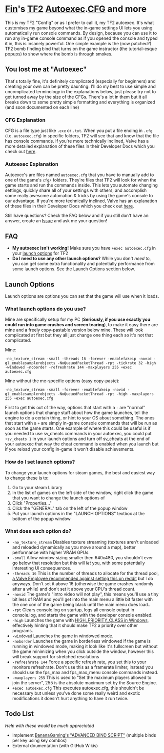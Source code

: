 # [Fin](https://steamcommunity.com/id/bigfinfrank)'s [TF2](https://store.steampowered.com/app/440/Team_Fortress_2/) [Autoexec](https://developer.valvesoftware.com/wiki/Autoexec).[CFG](https://developer.valvesoftware.com/wiki/CFG) and more

This is my TF2 "Config" or as I prefer to call it, my TF2 autoexec. It's what customises my game beyond what the in-game settings UI lets you using automatically run console commands. By design, because you can use it to run any in-game console command as if you opened the console and typed it in, this is insanely powerful.
One simple example is the (now patched?) TF2 bomb finding bind that turns on the game instructor (the tutorial-esque popups) to show where the bomb is through smokes.


## You lost me at "Autoexec"
That's totally fine, it's definitely complicated (especially for beginners) and creating your own can be pretty daunting. I'll do my best to use simple and uncomplicated terminology in the explanations below, just please try not to get turned away by the size of the CFGs.
There's a lot in them but it all breaks down to some pretty simple formatting and everything is organized (and soon documented on each line)


### CFG Explanation
CFG is a file type just like `.exe` or `.txt`. When you put a file ending in `.cfg` (i.e. `autoexec.cfg`) in specific folders, TF2 will see that and know that the file has console commands.
If you're more technically inclined, Valve has a more detailed explanation of these files in their Developer Docs which you check out [here](https://developer.valvesoftware.com/wiki/CFG).


### Autoexec Explanation
Autoexec's are files named `autoexec.cfg` that you have to manually add to one of the game's `cfg/` folders. They're files that TF2 will look for when the game starts and run the commands inside. This lets you automate changing settings, quickly share all of your settings with others, and accomplish some really awesome automation & tricks by using the game's console to our advantage.
If you're more technically inclined, Valve has an explanation of these files in their Developer Docs which you check out [here](https://developer.valvesoftware.com/wiki/Autoexec).


Still have questions? Check the FAQ below and if you still don't have an answer, create an [Issue](https://github.com/bigfinfrank/cfg/issues) and ask me your question!


## FAQ
- **My autoexec isn't working!**
  Make sure you have `+exec autoexec.cfg` in your [launch options](https://support.steampowered.com/kb_article.php?ref=1040-JWMT-2947) for TF2
- **Do I need to use any other launch options?**
  While you don't *need* to, you can get some extra functionality and potentially performance from some launch options. See the Launch Options section below.


## Launch Options
Launch options are options you can set that the game will use when it loads.


### What launch options do you use?
Mine are specifically setup for my PC (**Seriously, if you use exactly you could run into game crashes and screen tearing**), to make it easy there are mine and a freely copy-pastable version below mine. These will look complicated at first but they all just change one thing each so it's not that complicated.

Mine:
```code
-no_texture_stream -small -threads 16 -forever -enablefakeip -novid -gl_enablesamplerobjects -NoQueuedPacketThread -rpt -tickrate 32 -high -windowed -noborder -refreshrate 144 -maxplayers 255 +exec autoexec.cfg
```
Mine without the me-specific options (easy copy-paste):
```code
-no_texture_stream -small -forever -enablefakeip -novid -gl_enablesamplerobjects -NoQueuedPacketThread -rpt -high -maxplayers 255 +exec autoexec.cfg
```

First to get this out of the way, options that start with a `-` are "normal" launch options that change stuff about how the game launches, tell the engine to do a certain thing, or hint to your OS about something. The ones that start with a `+` are simply in-game console commands that will be run as soon as the game starts.
One example of where this could be useful is if you needed to use sv_cheats commands in your autoexec, you could put `+sv_cheats 1` in your launch options and turn off sv_cheats at the end of your autoexec that way the cheat command is enabled when you launch but if you reload your config in-game it won't disable achievements.


### How do I set launch options?
To change your launch options for steam games, the best and easiest way to change these is to:

1. Go to your steam Library
2. In the list of games on the left side of the window, right click the game that you want to change the launch options of
3. Click "Properties..."
4. Click the "GENERAL" tab on the left of the popup window
5. Put your launch options in the "LAUNCH OPTIONS" textbox at the bottom of the popup window


### What does each option do?
- `-no_texture_stream` Disables texture streaming (textures aren't unloaded and reloaded dynamically as you move around a map), better performance with higher VRAM GPUs
- `-small` Allow window sizing smaller then 640x480, you shouldn't ever go below that resolution but this will *let* you, with some potentially interesting UI consequences.
- `-threads 16` This is the number of threads to allocate for the thread pool, [a Valve Employee recommended against setting this on reddit](https://www.reddit.com/r/GlobalOffensive/comments/5y8r7v/comment/dep5yno) but I do anyways. Don't set it above 16 (otherwise the game crashes randomly after a while) and don't set it above your CPU's thread count.
- `-novid` The game's "intro video will not play", this means you'll use a tiny bit less of RAM and you'll get into the main menu a little bit faster with the one con of the game being black until the main menu does load..
- `-rpt` Clears console.log on startup, logs all console output in console.log, and starts the game with the developer console enabled.
- `-high` Launches the game with [HIGH_PRIORITY_CLASS in Windows](https://docs.microsoft.com/en-us/windows/win32/procthread/scheduling-priorities), effectively hinting that it should make TF2 a priority over other programs.
- `-windowed` Launches the game in windowed mode.
- `-noborder` Launches the game in borderless windowed if the game is running in windowed mode, making it look like it's fullscreen but without the game minimizing when you click outside the window, however this will break support for stretched resolutions
- `-refreshrate 144` Force a specific refresh rate, you set this to your monitors refreshrate. Don't use this as a framerate limiter, instead you should use the fps_max and fps_max_menu console commands instead.
- `-maxplayers 255` This is used to "Set the maximum players allowed to join the server", 255 is the absolute maximum set by the Source Engine.
- `+exec autoexec.cfg` This executes autoexec.cfg, this shouldn't be necessary but unless you've done some really weird and exotic modifications it doesn't hurt anything to have it run twice.


## Todo List
*Help with these would be much appreciated*

+ Implement [BananaGaming's "ADVANCED BIND SCRIPT"](https://www.youtube.com/watch?v=xVrFxYeSJ7Q&t=0s) (multiple binds per key using key combos)
+ External doumentation (with GitHub Wikis)
